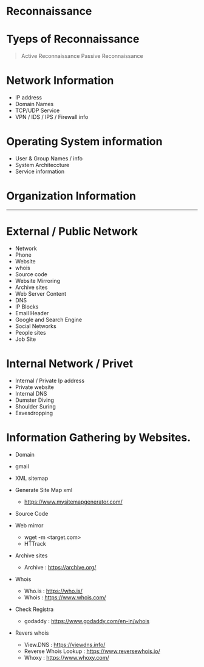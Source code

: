 # Reconnaissance

# Tyeps of Reconnaissance
 > Active Reconnaissance
 > Passive Reconnaissance

# Network Information
  - IP address
  - Domain Names
  - TCP/UDP Service
  - VPN / IDS / IPS / Firewall info

# Operating System information
  - User & Group Names / info
  - System Architeccture
  - Service information

# Organization Information

----------------------------------------

# External / Public Network
 - Network
 - Phone
 - Website
 - whois
 - Source code
 - Website Mirroring
 - Archive sites
 - Web Server Content
 - DNS
 - IP Blocks
 - Email Header
 - Google and Search Engine
 - Social Networks
 - People sites
 - Job Site

# Internal Network / Privet
 - Internal / Private Ip address
 - Private website
 - Internal DNS
 - Dumster Diving
 - Shoulder Suring
 - Eavesdropping

# Information Gathering by Websites.
  - Domain
  - gmail
  - XML sitemap
  - Generate Site Map xml
     +  https://www.mysitemapgenerator.com/

  - Source Code
  - Web mirror  
     + wget -m <target.com>
     + HTTrack 

  - Archive sites
     + Archive : https://archive.org/

  - Whois
     + Who.is : https://who.is/
     + Whois  : https://www.whois.com/

  - Check Registra
     + godaddy : https://www.godaddy.com/en-in/whois  

  - Revers whois
     +   View.DNS : https://viewdns.info/
     +   Reverse Whois Lookup : https://www.reversewhois.io/
     +   Whoxy : https://www.whoxy.com/







